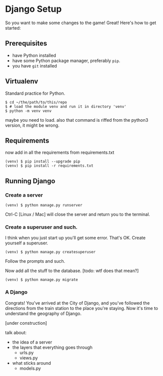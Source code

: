 # Django Setup

So you want to make some changes to the game! Great! Here's how to get started:

## Prerequisites
- have Python installed
- have some Python package manager, preferably `pip`.
- you have `git` installed

## Virtualenv
Standard practice for Python.

```
$ cd ~/the/path/to/this/repo
$ # load the module venv and run it in directory 'venv'
$ python -m venv venv 
```
maybe you need to load.
also that command is riffed from the python3 version, it might be wrong.

## Requirements

now add in all the requirements from requirements.txt
```
(venv) $ pip install --upgrade pip
(venv) $ pip install -r requirements.txt
```

## Running Django

### Create a server
```
(venv) $ python manage.py runserver
```
Ctrl-C [Linux / Mac] will close the server and return you to the terminal.

### Create a superuser and such.
I think when you just start up you'll get some error. That's OK.
Create yourself a superuser.

```
(venv) $ python manage.py createsuperuser
```
Follow the prompts and such.

Now add all the stuff to the database. [todo: wtf does that mean?]
```
(venv) $ python manage.py migrate
```

### A Django
Congrats! You've arrived at the City of Django, and you've
followed the directions from the train station to the place you're staying.
Now it's time to understand the geography of Django.

[under construction]

talk about:
- the idea of a server
- the layers that everything goes through
  - urls.py
  - views.py
- what sticks around
  - models.py



